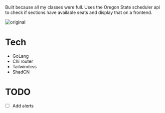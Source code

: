 Built because all my classes were full.
Uses the Oregon State scheduler api to check if sections have available seats and display that on a frontend.

![original](https://github.com/PotatoPresident/OSU-Seat-Notifier/assets/51728317/f4a25381-803a-4e97-99ee-26b78f63ef8f)

# Tech
- GoLang
- Chi router
- Tailwindcss
- ShadCN

# TODO
- [ ] Add alerts


